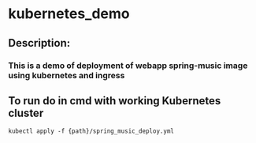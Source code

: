 # kubernetes_demo
## Description:
### This is a demo of deployment of webapp spring-music image using kubernetes and ingress
## To run do in cmd with working Kubernetes cluster
```
kubectl apply -f {path}/spring_music_deploy.yml

```

